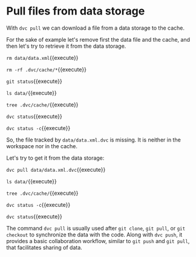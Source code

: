 # Pull files from data storage

With `dvc pull` we can download a file from a data storage to the
cache.

For the sake of example let's remove first the data file and the
cache, and then let's try to retrieve it from the data storage.

`rm data/data.xml`{{execute}}

`rm -rf .dvc/cache/*`{{execute}}

`git status`{{execute}}

`ls data/`{{execute}}

`tree .dvc/cache/`{{execute}}

`dvc status`{{execute}}

`dvc status -c`{{execute}}

So, the file tracked by `data/data.xml.dvc` is missing. It is
neither in the workspace nor in the cache.

Let's try to get it from the data storage:

`dvc pull data/data.xml.dvc`{{execute}}

`ls data/`{{execute}}

`tree .dvc/cache/`{{execute}}

`dvc status -c`{{execute}}

`dvc status`{{execute}}

The command `dvc pull` is usually used after `git clone`, `git pull`,
or `git checkout` to synchronize the data with the code. Along with
`dvc push`, it provides a basic collaboration workflow, similar to
`git push` and `git pull`, that facilitates sharing of data.
